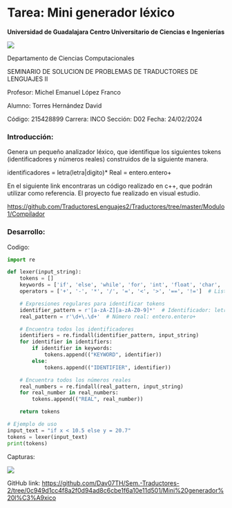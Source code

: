 <p align="center">
  <h1>Tarea: Mini generador léxico</h1>
</p>

**Universidad de Guadalajara Centro Universitario de Ciencias e Ingenierías**

![](Aspose.Words.39f5f0a4-a247-4cd4-9147-707c2b4f4258.001.png)

Departamento de Ciencias Computacionales

SEMINARIO DE SOLUCION DE PROBLEMAS DE TRADUCTORES DE LENGUAJES II

Profesor: Michel Emanuel López Franco

Alumno: Torres Hernández David

Código: 215428899	     	Carrera: INCO		Sección: D02		Fecha: 24/02/2024



### **Introducción:**

Genera un pequeño analizador léxico, que identifique los siguientes tokens (identificadores y números reales) construidos de la siguiente manera.

identificadores = letra(letra|digito)\*
Real = entero.entero+


En el siguiente link encontraras un código realizado en c++, que podrán utilizar como referencia. El proyecto fue realizado en visual estudio.

<https://github.com/TraductoresLenguajes2/Traductores/tree/master/Modulo1/Compilador>

### **Desarrollo:**

Codigo:
```python
import re

def lexer(input_string):
    tokens = []
    keywords = ['if', 'else', 'while', 'for', 'int', 'float', 'char', 'return']  # Lista de palabras clave
    operators = ['+', '-', '*', '/', '=', '<', '>', '==', '!=']  # Lista de operadores

    # Expresiones regulares para identificar tokens
    identifier_pattern = r'[a-zA-Z][a-zA-Z0-9]*'  # Identificador: letra(letra|digito)*
    real_pattern = r'\d+\.\d+'  # Número real: entero.entero+

    # Encuentra todos los identificadores
    identifiers = re.findall(identifier_pattern, input_string)
    for identifier in identifiers:
        if identifier in keywords:
            tokens.append(("KEYWORD", identifier))
        else:
            tokens.append(("IDENTIFIER", identifier))

    # Encuentra todos los números reales
    real_numbers = re.findall(real_pattern, input_string)
    for real_number in real_numbers:
        tokens.append(("REAL", real_number))

    return tokens

# Ejemplo de uso
input_text = "if x < 10.5 else y = 20.7"
tokens = lexer(input_text)
print(tokens)
```
Capturas:

![](captura.png)

GitHub link: <https://github.com/Dav07TH/Sem.-Traductores-2/tree/0c949d1cc4f8a2f0d94ad8c6cbe1f6a10e11d501/Mini%20generador%20l%C3%A9xico> 

